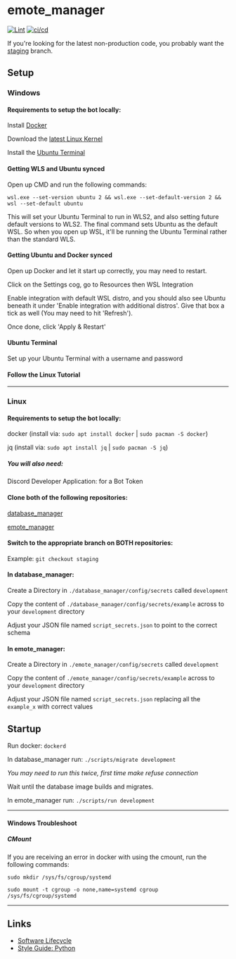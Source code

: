 # emote_manager

[![Lint](https://github.com/tournament-kings/emote_manager/actions/workflows/lint.yml/badge.svg)](https://github.com/tournament-kings/emote_manager/actions/workflows/lint.yml)
[![ci/cd](https://github.com/tournament-kings/emote_manager/actions/workflows/ci.yml/badge.svg)](https://github.com/tournament-kings/emote_manager/actions/workflows/ci.yml)


If you're looking for the latest non-production code, you probably want
the [staging](https://github.com/tournament-kings/emote_manager/tree/staging) branch.

## Setup

### Windows

#### Requirements to setup the bot locally:

Install [Docker](https://docs.docker.com/docker-for-windows/install/)

Download the [latest Linux Kernel](https://docs.microsoft.com/en-us/windows/wsl/wsl2-kernel)

Install the [Ubuntu Terminal](https://ubuntu.com/wsl)

#### Getting WLS and Ubuntu synced

Open up CMD and run the following commands:

```wsl.exe --set-version ubuntu 2 && wsl.exe --set-default-version 2 && wsl --set-default ubuntu```

This will set your Ubuntu Terminal to run in WLS2, and also setting future default versions to WLS2. The final command
sets Ubuntu as the default WSL. So when you open up WSL, it'll be running the Ubuntu Terminal rather than the standard
WLS.

#### Getting Ubuntu and Docker synced

Open up Docker and let it start up correctly, you may need to restart.

Click on the Settings cog, go to Resources then WSL Integration

Enable integration with default WSL distro, and you should also see Ubuntu beneath it under 'Enable integration with
additional distros'. Give that box a tick as well (You may need to hit 'Refresh').

Once done, click 'Apply & Restart'

#### Ubuntu Terminal

Set up your Ubuntu Terminal with a username and password

#### Follow the Linux Tutorial

---

### Linux

#### Requirements to setup the bot locally:

docker (install via: `sudo apt install docker` | `sudo pacman -S docker`)

jq     (install via: `sudo apt install jq`     | `sudo pacman -S jq`)

##### You will also need:

Discord Developer Application: for a Bot Token

#### Clone both of the following repositories:

[database_manager](https://github.com/tournament-kings/database_manager)

[emote_manager](https://github.com/tournament-kings/emote_manager)

#### Switch to the appropriate branch on BOTH repositories:

Example: `git checkout staging`

#### In database_manager:

Create a Directory in `./database_manager/config/secrets` called `development`

Copy the content of `./database_manager/config/secrets/example` across to your `development` directory

Adjust your JSON file named `script_secrets.json` to point to the correct schema

#### In emote_manager:

Create a Directory in `./emote_manager/config/secrets` called `development`

Copy the content of `./emote_manager/config/secrets/example` across to your `development` directory

Adjust your JSON file named `script_secrets.json` replacing all the `example_x` with correct values

## Startup

Run docker: `dockerd`

In database_manager run: `./scripts/migrate development`

*You may need to run this twice, first time make refuse connection*

Wait until the database image builds and migrates.

In emote_manager run: `./scripts/run development`

---

#### Windows Troubleshoot

##### CMount

If you are receiving an error in docker with using the cmount, run the following commands:

```sudo mkdir /sys/fs/cgroup/systemd```

```sudo mount -t cgroup -o none,name=systemd cgroup /sys/fs/cgroup/systemd```

---

## Links

 - [Software Lifecycle](https://youtrack.tk-internal.com/articles/ENG-A-3/Software-Lifecycle)
 - [Style Guide: Python](https://youtrack.tk-internal.com/articles/ENG-A-29/Python)
